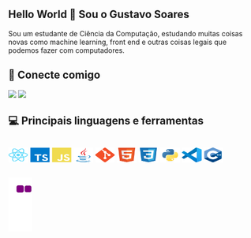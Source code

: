 ## Hello World 👋 Sou o Gustavo Soares 

Sou um estudante de Ciência da Computação, estudando muitas coisas novas como machine learning, front end e outras coisas legais que podemos fazer com computadores.

## 📌 Conecte comigo

<div>
  
 <a href="https://www.linkedin.com/in/gustavo-soares-458864112/" target="_blank"><img src="https://img.shields.io/badge/-LinkedIn-%230077B5?style=for-the-badge&logo=linkedin&logoColor=white" target="_blank"></a> 
 <a href = "gustavo.malakins@gmail.com"><img src="https://img.shields.io/badge/-Gmail-%23333?style=for-the-badge&logo=gmail&logoColor=white" target="_blank"></a>
  
</div>

## 💻 Principais linguagens e ferramentas

<div style="display: inline_block"><br>
 
  <img align="center" alt="gustavo-React" height="30" width="40" src="https://raw.githubusercontent.com/devicons/devicon/master/icons/react/react-original.svg">
   <img align="center" alt="gustavo-Ts" height="30" width="40" src="https://raw.githubusercontent.com/devicons/devicon/master/icons/typescript/typescript-plain.svg">
  <img align="center" alt="gustavo-Js" height="30" width="40" src="https://raw.githubusercontent.com/devicons/devicon/master/icons/javascript/javascript-plain.svg">
  <img align="center" alt="gustavo-Java" height="30" width="40" src="https://github.com/devicons/devicon/blob/master/icons/java/java-original.svg"> 
  <img align="center" alt="gustavo-Git" height="30" width="40" src="https://github.com/devicons/devicon/blob/master/icons/git/git-original.svg">
  <img align="center" alt="gustavo-HTML" height="30" width="40" src="https://raw.githubusercontent.com/devicons/devicon/master/icons/html5/html5-original.svg">
  <img align="center" alt="gustavo-CSS" height="30" width="40" src="https://raw.githubusercontent.com/devicons/devicon/master/icons/css3/css3-original.svg">
  <img align="center" alt="gustavo-Python" height="30" width="40" src="https://raw.githubusercontent.com/devicons/devicon/master/icons/python/python-original.svg">
  <img align="center" alt="gustavo-VSCode" height="30" width="40" src="https://github.com/devicons/devicon/blob/master/icons/vscode/vscode-original.svg">
  <img align="center" alt="gustavo-C++" height="30" width="40" src="https://github.com/devicons/devicon/blob/master/icons/cplusplus/cplusplus-original.svg">
  
</div>

##
![snake gif](https://github.com/GustavoHASH/GustavoHASH/blob/output/github-contribution-grid-snake.gif)
  
</a>


